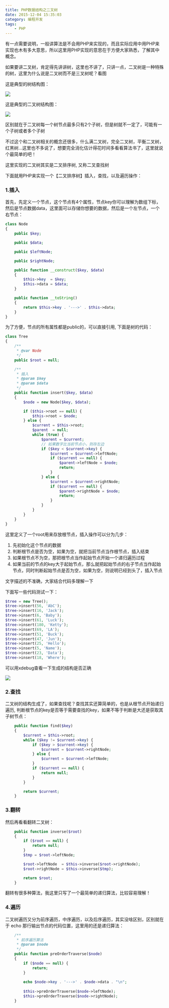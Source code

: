 ```yaml
---
title: PHP数据结构之二叉树
date: 2015-12-04 15:35:03
category: 编程开发
tags: 
    - PHP
---
```

有一点需要说明，一般讲算法是不会用PHP来实现的，而且实际应用中用PHP来实现也木有多大意思，所以这里用PHP实现的意思在于方便大家熟悉，了解其中概念。

如果要讲二叉树，肯定得先讲讲树，这里也不讲了，只讲一点，二叉树是一种特殊的树，这里为什么说是二叉树而不是三叉树呢？看图

这是典型的树结构图：

![](http://ww1.sinaimg.cn/large/5f6e3e27ly1fv8v3f7a7pj20do0asgn6.jpg)

<!--more-->

这是典型的二叉树结构图：

![](http://ww1.sinaimg.cn/large/5f6e3e27ly1fv8v3mm7k1j20mu0cqq6u.jpg)

区别就在于二叉树每一个树节点最多只有2个子树，但是树就不一定了，可能有一个子树或者多个子树

不过这个和二叉树相关的概念还很多，什么满二叉树，完全二叉树，平衡二叉树，红黑树...这里也不多说了，想要完全消化估计得花时间多看看算法书了，这里就说个最简单的吧！

这里实现的二叉树其实是二叉排序树, 又称二叉查找树

下面就用PHP来实现一个【二叉排序树】插入，查找，以及遍历操作：

### 1.插入
首先，先定义一个节点，这个节点有4个属性，节点key你可以理解为数组下标，然后是节点数据data，这里面可以存储你想要的数据，然后是一个左节点，一个右节点：
```php
class Node
{
    public $key;

    public $data;

    public $leftNode;

    public $rightNode;

    public function __construct($key, $data)
    {
        $this->key  = $key;
        $this->data = $data;
    }

    public function __toString()
    {
        return $this->key . '--->' . $this->data;
    }
}
```
为了方便，节点的所有属性都是public的，可以直接引用, 下面是树的代码：
```php
class Tree
{
    /**
     * @var Node
     */
    public $root = null;

    /**
     * 插入
     * @param $key
     * @param $data
     */
    public function insert($key, $data)
    {
        $node = new Node($key, $data);

        if ($this->root == null) {
            $this->root = $node;
        } else {
            $current = $this->root;
            $parent  = null;
            while (true) {
                $parent = $current;
                // 如果数字比当前节点小，则存左边
                if ($key < $current->key) {
                    $current = $current->leftNode;
                    if ($current == null) {
                        $parent->leftNode = $node;
                        return;
                    }
                } else {
                    $current = $current->rightNode;
                    if ($current == null) {
                        $parent->rightNode = $node;
                        return;
                    }
                }
            }
        }
    }
}
```
这里定义了一个root用来存放根节点，插入操作可以分为几步：
1. 先初始化这个节点的数据
2. 判断根节点是否为空，如果为空，就把当前节点当作根节点，插入结束
3. 如果根节点不为空，那把根节点当作起始节点开始一个递归遍历过程
4. 如果当前的节点的key大于起始节点，那么就把起始节点的右子节点当作起始节点，同时判断起始节点是否为空，如果为空，则说明已经到头了，插入节点

文字描述的不准确，大家结合代码多理解一下

下面写一些代码测试一下：
```php
$tree = new Tree();
$tree->insert(56, 'AbC');
$tree->insert(16, 'Jack');
$tree->insert(6, 'Baby');
$tree->insert(61, 'Luck');
$tree->insert(180, 'Ketty');
$tree->insert(69, 'LA');
$tree->insert(51, 'Buck');
$tree->insert(47, 'Jun');
$tree->insert(25, 'Hello');
$tree->insert(5, 'Name');
$tree->insert(23, 'Data');
$tree->insert(18, 'Where');
```
可以用xdebug查看一下生成的结构是否正确

![](http://ww1.sinaimg.cn/large/5f6e3e27ly1fv8w7e530aj20cv0k1q3x.jpg)

### 2.查找
二叉树的结构生成了，如果查找呢？查找其实还算简单的，也是从根节点开始递归遍历, 判断根节点的key是否等于需要查找的key，如果不等于判断是大还是获取其子树节点：
`````php
    public function find($key)
    {
        $current = $this->root;
        while ($key != $current->key) {
            if ($key > $current->key) {
                $current = $current->rightNode;
            } else {
                $current = $current->leftNode;
            }
            if ($current == null) {
                return null;
            }
        }

        return $current;
    }
`````
### 3.翻转
然后再看看翻转二叉树：
`````php
    public function inverse($root)
    {
        if ($root == null) {
            return null;
        }
        $tmp = $root->leftNode;

        $root->leftNode  = $this->inverse($root->rightNode);
        $root->rightNode = $this->inverse($tmp);

        return $root;
    }
`````
翻转有很多种算法，我这里只写了一个最简单的递归算法，比较容易理解！

### 4.遍历
二叉树遍历又分为前序遍历，中序遍历，以及后序遍历，其实没啥区别，区别就在于 echo 那行输出节点的代码位置，这里用的还是递归算法：
`````php
    /**
     * 前序遍历算法
     * @param $node
     */
    public function preOrderTraverse($node)
    {
        if ($node == null) {
            return;
        }
        
        echo $node->key . '--->' . $node->data . "\n";
        
        $this->preOrderTraverse($node->leftNode);
        $this->preOrderTraverse($node->rightNode);
    }
`````
